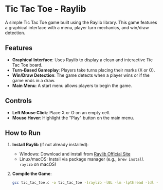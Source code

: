 # Tic Tac Toe - Raylib

A simple Tic Tac Toe game built using the Raylib library. This game features a graphical interface with a menu, player turn mechanics, and win/draw detection.

## Features
- **Graphical Interface**: Uses Raylib to display a clean and interactive Tic Tac Toe board.
- **Turn-Based Gameplay**: Players take turns placing their marks (X or O).
- **Win/Draw Detection**: The game detects when a player wins or if the game ends in a draw.
- **Main Menu**: A start menu allows players to begin the game.

## Controls
- **Left Mouse Click**: Place X or O on an empty cell.
- **Mouse Hover**: Highlight the "Play" button on the main menu.

## How to Run
1. **Install Raylib** (if not already installed):
   - Windows: Download and install from [Raylib Official Site](https://www.raylib.com/)
   - Linux/macOS: Install via package manager (e.g., `brew install raylib` on macOS)
   
2. **Compile the Game**:
   ```sh
   gcc tic_tac_toe.c -o tic_tac_toe -lraylib -lGL -lm -lpthread -ldl -lrt -lX11
